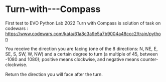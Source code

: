 # Turn-with---Compass
First test  to EVO Python Lab 2022
Turn with Compass is solution of task on codewars :
https://www.codewars.com/kata/61a8c3a9e5a7b9004a48ccc2/train/python

You receive the direction you are facing (one of the 8 directions: N, NE, E, SE, S, SW, W, NW) and a certain degree to turn (a multiple of 45, between -1080 and 1080); positive means clockwise, and negative means counter-clockwise.

Return the direction you will face after the turn.

